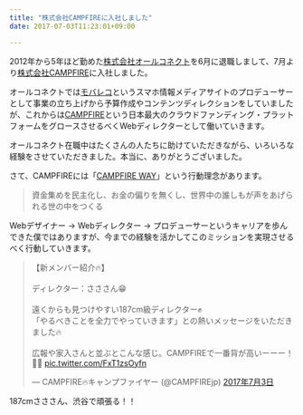 ```yaml
---
title: "株式会社CAMPFIREに入社しました"
date: 2017-07-03T11:23:01+09:00

---
```


2012年から5年ほど勤めた[株式会社オールコネクト](http://www.all-connect.jp/)を6月に退職しまして、7月より[株式会社CAMPFIRE](https://campfire.co.jp/)に入社しました。

オールコネクトでは[モバレコ](https://mobareco.jp/)というスマホ情報メディアサイトのプロデューサーとして事業の立ち上げから予算作成やコンテンツディレクションをしていましたが、これからは[CAMPFIRE](https://camp-fire.jp/)という日本最大のクラウドファンディング・プラットフォームをグロースさせるべくWebディレクターとして働いていきます。

オールコネクト在職中はたくさんの人たちに助けていただきながら、いろいろな経験をさせていただきました。本当に、ありがとうございました。

さて、CAMPFIREには「[CAMPFIRE WAY](https://mag.camp-fire.jp/19966/)」という行動理念があります。

> 資金集めを民主化し、お金の偏りを無くし、世界中の誰しもが声をあげられる世の中をつくる

Webデザイナー → Webディレクター → プロデューサーというキャリアを歩んできた僕ではありますが、今までの経験を活かしてこのミッションを実現させるべく行動していきます。

<blockquote class="twitter-tweet" data-lang="ja"><p lang="ja" dir="ltr">【新メンバー紹介🔥】<br><br>ディレクター：さささん😁<br><br> 遠くからも見つけやすい187cm級ディレクター✊<br>「やるべきことを全力でやっていきます」との熱いメッセージをいただきました🔥<br><br>広報や家入さんと並ぶとこんな感じ。CAMPFIREで一番背が高いーーー！🗻✨ <a href="https://t.co/FxT1zsOyfn">pic.twitter.com/FxT1zsOyfn</a></p>&mdash; CAMPFIRE🔥キャンプファイヤー (@CAMPFIREjp) <a href="https://twitter.com/CAMPFIREjp/status/881764025675022336?ref_src=twsrc%5Etfw">2017年7月3日</a></blockquote>
<script async src="https://platform.twitter.com/widgets.js" charset="utf-8"></script>

187cmさささん、渋谷で頑張る！！